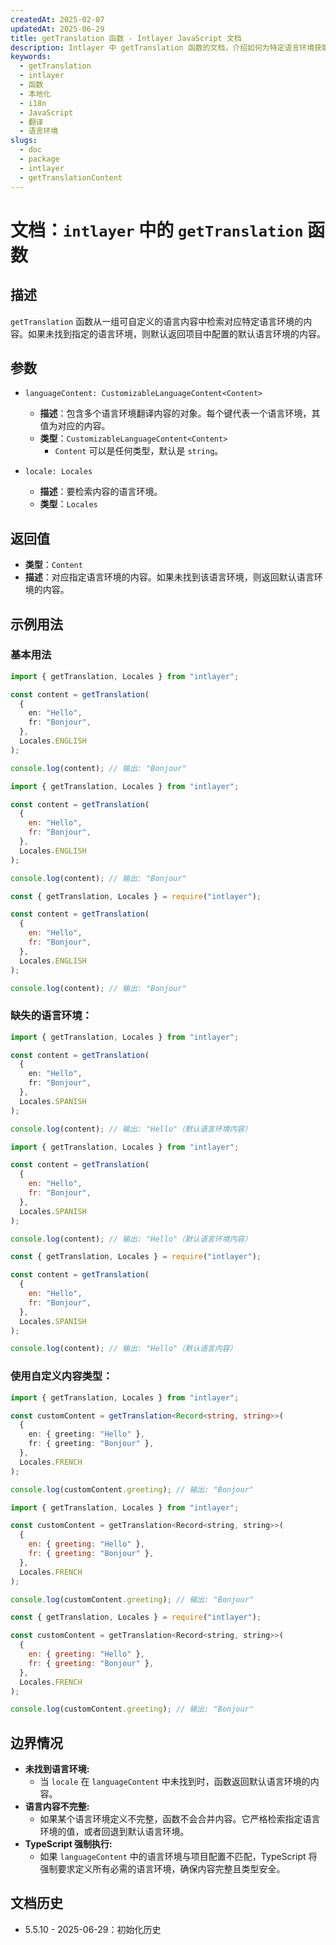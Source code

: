 ```yaml
---
createdAt: 2025-02-07
updatedAt: 2025-06-29
title: getTranslation 函数 - Intlayer JavaScript 文档
description: Intlayer 中 getTranslation 函数的文档，介绍如何为特定语言环境获取本地化内容，若未找到则回退到默认语言环境。
keywords:
  - getTranslation
  - intlayer
  - 函数
  - 本地化
  - i18n
  - JavaScript
  - 翻译
  - 语言环境
slugs:
  - doc
  - package
  - intlayer
  - getTranslationContent
---
```


# 文档：`intlayer` 中的 `getTranslation` 函数

## 描述

`getTranslation` 函数从一组可自定义的语言内容中检索对应特定语言环境的内容。如果未找到指定的语言环境，则默认返回项目中配置的默认语言环境的内容。

## 参数

- `languageContent: CustomizableLanguageContent<Content>`

  - **描述**：包含多个语言环境翻译内容的对象。每个键代表一个语言环境，其值为对应的内容。
  - **类型**：`CustomizableLanguageContent<Content>`
    - `Content` 可以是任何类型，默认是 `string`。

- `locale: Locales`

  - **描述**：要检索内容的语言环境。
  - **类型**：`Locales`

## 返回值

- **类型**：`Content`
- **描述**：对应指定语言环境的内容。如果未找到该语言环境，则返回默认语言环境的内容。

## 示例用法

### 基本用法

```typescript codeFormat="typescript"
import { getTranslation, Locales } from "intlayer";

const content = getTranslation(
  {
    en: "Hello",
    fr: "Bonjour",
  },
  Locales.ENGLISH
);

console.log(content); // 输出: "Bonjour"
```

```javascript codeFormat="esm"
import { getTranslation, Locales } from "intlayer";

const content = getTranslation(
  {
    en: "Hello",
    fr: "Bonjour",
  },
  Locales.ENGLISH
);

console.log(content); // 输出: "Bonjour"
```

```javascript codeFormat="commonjs"
const { getTranslation, Locales } = require("intlayer");

const content = getTranslation(
  {
    en: "Hello",
    fr: "Bonjour",
  },
  Locales.ENGLISH
);

console.log(content); // 输出: "Bonjour"
```

### 缺失的语言环境：

```typescript codeFormat="typescript"
import { getTranslation, Locales } from "intlayer";

const content = getTranslation(
  {
    en: "Hello",
    fr: "Bonjour",
  },
  Locales.SPANISH
);

console.log(content); // 输出: "Hello"（默认语言环境内容）
```

```javascript codeFormat="esm"
import { getTranslation, Locales } from "intlayer";

const content = getTranslation(
  {
    en: "Hello",
    fr: "Bonjour",
  },
  Locales.SPANISH
);

console.log(content); // 输出: "Hello"（默认语言环境内容）
```

```javascript codeFormat="commonjs"
const { getTranslation, Locales } = require("intlayer");

const content = getTranslation(
  {
    en: "Hello",
    fr: "Bonjour",
  },
  Locales.SPANISH
);

console.log(content); // 输出: "Hello"（默认语言内容）
```

### 使用自定义内容类型：

```typescript codeFormat="typescript"
import { getTranslation, Locales } from "intlayer";

const customContent = getTranslation<Record<string, string>>(
  {
    en: { greeting: "Hello" },
    fr: { greeting: "Bonjour" },
  },
  Locales.FRENCH
);

console.log(customContent.greeting); // 输出: "Bonjour"
```

```javascript codeFormat="esm"
import { getTranslation, Locales } from "intlayer";

const customContent = getTranslation<Record<string, string>>(
  {
    en: { greeting: "Hello" },
    fr: { greeting: "Bonjour" },
  },
  Locales.FRENCH
);

console.log(customContent.greeting); // 输出: "Bonjour"
```

```javascript codeFormat="commonjs"
const { getTranslation, Locales } = require("intlayer");

const customContent = getTranslation<Record<string, string>>(
  {
    en: { greeting: "Hello" },
    fr: { greeting: "Bonjour" },
  },
  Locales.FRENCH
);

console.log(customContent.greeting); // 输出: "Bonjour"
```

## 边界情况

- **未找到语言环境:**
  - 当 `locale` 在 `languageContent` 中未找到时，函数返回默认语言环境的内容。
- **语言内容不完整:**
  - 如果某个语言环境定义不完整，函数不会合并内容。它严格检索指定语言环境的值，或者回退到默认语言环境。
- **TypeScript 强制执行:**
  - 如果 `languageContent` 中的语言环境与项目配置不匹配，TypeScript 将强制要求定义所有必需的语言环境，确保内容完整且类型安全。

## 文档历史

- 5.5.10 - 2025-06-29：初始化历史
